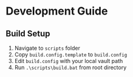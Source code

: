 # Development Guide

## Build Setup
1. Navigate to `scripts` folder
2. Copy `build.config.template` to `build.config`
3. Edit `build.config` with your local vault path
4. Run `.\scripts\build.bat` from root directory